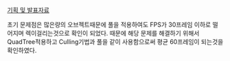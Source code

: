 [기획 및 발표자료](https://github.com/GyeoungMin/DreamSurviver/blob/main/Dream%20Survivor.pdf)

초기 문제점은 많은량의 오브젝트때문에 풀을 적용하여도 FPS가 30프레임 이하로 떨어지며 렉이걸리는것으로 확인이 되었다.
때문에 해당 문제를 해결하기 위해서 QuadTree적용하고 Culling기법과 풀을 같이 사용함으로써 평균 60프레임이 되는것을 확인하였다.
